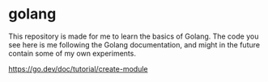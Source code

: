 # golang

This repository is made for me to learn the basics of Golang. The code you see here is me following the Golang documentation, and might in the future contain some of my own experiments.

https://go.dev/doc/tutorial/create-module
